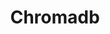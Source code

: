 ---
draft: false
title: Chromadb
content:
  id: chromadb
  name: Chromadb
  website: www.trychroma.com/
  short_description: The AI-native open-source embedding database
---